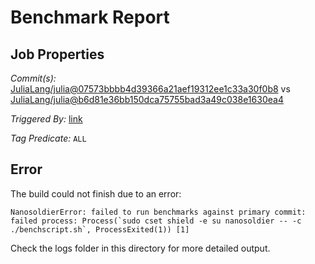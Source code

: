 # Benchmark Report

## Job Properties

*Commit(s):* [JuliaLang/julia@07573bbbb4d39366a21aef19312ee1c33a30f0b8](https://github.com/JuliaLang/julia/commit/07573bbbb4d39366a21aef19312ee1c33a30f0b8) vs [JuliaLang/julia@b6d81e36bb150dca75755bad3a49c038e1630ea4](https://github.com/JuliaLang/julia/commit/b6d81e36bb150dca75755bad3a49c038e1630ea4)

*Triggered By:* [link](https://github.com/JuliaLang/julia/pull/25377#issuecomment-381304772)

*Tag Predicate:* `ALL`

## Error

The build could not finish due to an error:

```
NanosoldierError: failed to run benchmarks against primary commit: failed process: Process(`sudo cset shield -e su nanosoldier -- -c ./benchscript.sh`, ProcessExited(1)) [1]
```

Check the logs folder in this directory for more detailed output.

